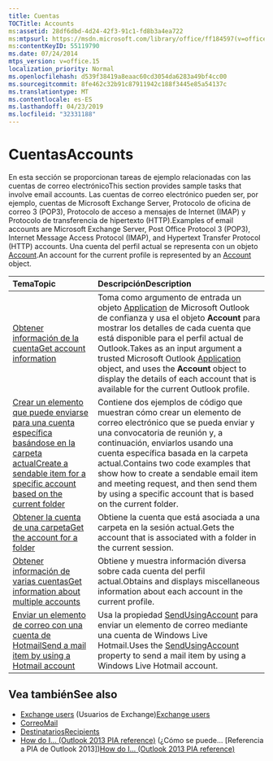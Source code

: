 ```yaml
---
title: Cuentas
TOCTitle: Accounts
ms:assetid: 28df6dbd-4d24-42f3-91c1-fd8b3a4ea722
ms:mtpsurl: https://msdn.microsoft.com/library/office/ff184597(v=office.15)
ms:contentKeyID: 55119790
ms.date: 07/24/2014
mtps_version: v=office.15
localization_priority: Normal
ms.openlocfilehash: d539f38419a8eaac60cd3054da6283a49bf4cc00
ms.sourcegitcommit: 8fe462c32b91c87911942c188f3445e85a54137c
ms.translationtype: MT
ms.contentlocale: es-ES
ms.lasthandoff: 04/23/2019
ms.locfileid: "32331188"
---
```

# <a name="accounts"></a><span data-ttu-id="40565-102">Cuentas</span><span class="sxs-lookup"><span data-stu-id="40565-102">Accounts</span></span> 

<span data-ttu-id="40565-103">En esta sección se proporcionan tareas de ejemplo relacionadas con las cuentas de correo electrónico</span><span class="sxs-lookup"><span data-stu-id="40565-103">This section provides sample tasks that involve email accounts.</span></span> <span data-ttu-id="40565-104">Las cuentas de correo electrónico pueden ser, por ejemplo, cuentas de Microsoft Exchange Server, Protocolo de oficina de correo 3 (POP3), Protocolo de acceso a mensajes de Internet (IMAP) y Protocolo de transferencia de hipertexto (HTTP).</span><span class="sxs-lookup"><span data-stu-id="40565-104">Examples of email accounts are Microsoft Exchange Server, Post Office Protocol 3 (POP3), Internet Message Access Protocol (IMAP), and Hypertext Transfer Protocol (HTTP) accounts.</span></span> <span data-ttu-id="40565-105">Una cuenta del perfil actual se representa con un objeto [Account](https://docs.microsoft.com/dotnet/api/microsoft.office.interop.outlook.account?view=outlook-pia).</span><span class="sxs-lookup"><span data-stu-id="40565-105">An account for the current profile is represented by an [Account](https://docs.microsoft.com/dotnet/api/microsoft.office.interop.outlook.account?view=outlook-pia) object.</span></span>


|<span data-ttu-id="40565-106">Tema</span><span class="sxs-lookup"><span data-stu-id="40565-106">Topic</span></span>|<span data-ttu-id="40565-107">Descripción</span><span class="sxs-lookup"><span data-stu-id="40565-107">Description</span></span>|
|:----|:----------|
|[<span data-ttu-id="40565-108">Obtener información de la cuenta</span><span class="sxs-lookup"><span data-stu-id="40565-108">Get account information</span></span>](how-to-get-account-information.md) | <span data-ttu-id="40565-109">Toma como argumento de entrada un objeto [Application](https://docs.microsoft.com/dotnet/api/microsoft.office.interop.outlook.application?view=outlook-pia) de Microsoft Outlook de confianza y usa el objeto **Account** para mostrar los detalles de cada cuenta que está disponible para el perfil actual de Outlook.</span><span class="sxs-lookup"><span data-stu-id="40565-109">Takes as an input argument a trusted Microsoft Outlook [Application](https://docs.microsoft.com/dotnet/api/microsoft.office.interop.outlook.application?view=outlook-pia) object, and uses the **Account** object to display the details of each account that is available for the current Outlook profile.</span></span>|
|[<span data-ttu-id="40565-110">Crear un elemento que puede enviarse para una cuenta específica basándose en la carpeta actual</span><span class="sxs-lookup"><span data-stu-id="40565-110">Create a sendable item for a specific account based on the current folder</span></span>](how-to-create-a-sendable-item-for-a-specific-account-based-on-the-current-folder.md) | <span data-ttu-id="40565-111">Contiene dos ejemplos de código que muestran cómo crear un elemento de correo electrónico que se pueda enviar y una convocatoria de reunión y, a continuación, enviarlos usando una cuenta específica basada en la carpeta actual.</span><span class="sxs-lookup"><span data-stu-id="40565-111">Contains two code examples that show how to create a sendable email item and meeting request, and then send them by using a specific account that is based on the current folder.</span></span>|
|[<span data-ttu-id="40565-112">Obtener la cuenta de una carpeta</span><span class="sxs-lookup"><span data-stu-id="40565-112">Get the account for a folder</span></span>](how-to-get-the-account-for-a-folder.md) | <span data-ttu-id="40565-113">Obtiene la cuenta que está asociada a una carpeta en la sesión actual.</span><span class="sxs-lookup"><span data-stu-id="40565-113">Gets the account that is associated with a folder in the current session.</span></span>|
|[<span data-ttu-id="40565-114">Obtener información de varias cuentas</span><span class="sxs-lookup"><span data-stu-id="40565-114">Get information about multiple accounts</span></span>](how-to-get-information-about-multiple-accounts.md) | <span data-ttu-id="40565-115">Obtiene y muestra información diversa sobre cada cuenta del perfil actual.</span><span class="sxs-lookup"><span data-stu-id="40565-115">Obtains and displays miscellaneous information about each account in the current profile.</span></span>|
|[<span data-ttu-id="40565-116">Enviar un elemento de correo con una cuenta de Hotmail</span><span class="sxs-lookup"><span data-stu-id="40565-116">Send a mail item by using a Hotmail account</span></span>](how-to-send-a-mail-item-by-using-a-hotmail-account.md) | <span data-ttu-id="40565-117">Usa la propiedad [SendUsingAccount](https://docs.microsoft.com/dotnet/api/microsoft.office.interop.outlook._mailitem.sendusingaccount?view=outlook-pia) para enviar un elemento de correo mediante una cuenta de Windows Live Hotmail.</span><span class="sxs-lookup"><span data-stu-id="40565-117">Uses the [SendUsingAccount](https://docs.microsoft.com/dotnet/api/microsoft.office.interop.outlook._mailitem.sendusingaccount?view=outlook-pia) property to send a mail item by using a Windows Live Hotmail account.</span></span>|

## <a name="see-also"></a><span data-ttu-id="40565-118">Vea también</span><span class="sxs-lookup"><span data-stu-id="40565-118">See also</span></span>

- <span data-ttu-id="40565-119">[Exchange users](exchange-users.md) (Usuarios de Exchange)</span><span class="sxs-lookup"><span data-stu-id="40565-119">[Exchange users](exchange-users.md)</span></span>
- [<span data-ttu-id="40565-120">Correo</span><span class="sxs-lookup"><span data-stu-id="40565-120">Mail</span></span>](mail.md)
- [<span data-ttu-id="40565-121">Destinatarios</span><span class="sxs-lookup"><span data-stu-id="40565-121">Recipients</span></span>](recipients.md)
- <span data-ttu-id="40565-122">[How do I... (Outlook 2013 PIA reference)](how-do-i-outlook-2013-pia-reference.md) (¿Cómo se puede... [Referencia a PIA de Outlook 2013])</span><span class="sxs-lookup"><span data-stu-id="40565-122">[How do I... (Outlook 2013 PIA reference)](how-do-i-outlook-2013-pia-reference.md)</span></span>

